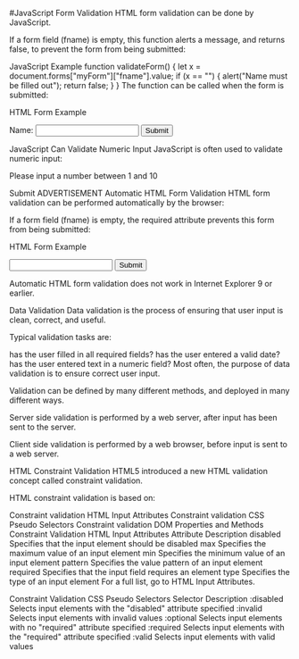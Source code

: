 #JavaScript Form Validation
HTML form validation can be done by JavaScript.

If a form field (fname) is empty, this function alerts a message, and returns false, to prevent the form from being submitted:

JavaScript Example
function validateForm() {
  let x = document.forms["myForm"]["fname"].value;
  if (x == "") {
    alert("Name must be filled out");
    return false;
  }
}
The function can be called when the form is submitted:

HTML Form Example
<form name="myForm" action="/action_page.php" onsubmit="return validateForm()" method="post">
Name: <input type="text" name="fname">
<input type="submit" value="Submit">
</form>
JavaScript Can Validate Numeric Input
JavaScript is often used to validate numeric input:

Please input a number between 1 and 10

 Submit
ADVERTISEMENT
Automatic HTML Form Validation
HTML form validation can be performed automatically by the browser:

If a form field (fname) is empty, the required attribute prevents this form from being submitted:

HTML Form Example
<form action="/action_page.php" method="post">
  <input type="text" name="fname" required>
  <input type="submit" value="Submit">
</form>
Automatic HTML form validation does not work in Internet Explorer 9 or earlier.

Data Validation
Data validation is the process of ensuring that user input is clean, correct, and useful.

Typical validation tasks are:

has the user filled in all required fields?
has the user entered a valid date?
has the user entered text in a numeric field?
Most often, the purpose of data validation is to ensure correct user input.

Validation can be defined by many different methods, and deployed in many different ways.

Server side validation is performed by a web server, after input has been sent to the server.

Client side validation is performed by a web browser, before input is sent to a web server.

HTML Constraint Validation
HTML5 introduced a new HTML validation concept called constraint validation.

HTML constraint validation is based on:

Constraint validation HTML Input Attributes
Constraint validation CSS Pseudo Selectors
Constraint validation DOM Properties and Methods
Constraint Validation HTML Input Attributes
Attribute	Description
disabled	Specifies that the input element should be disabled
max	Specifies the maximum value of an input element
min	Specifies the minimum value of an input element
pattern	Specifies the value pattern of an input element
required	Specifies that the input field requires an element
type 	Specifies the type of an input element
For a full list, go to HTML Input Attributes.

Constraint Validation CSS Pseudo Selectors
Selector	Description
:disabled	Selects input elements with the "disabled" attribute specified
:invalid	Selects input elements with invalid values
:optional	Selects input elements with no "required" attribute specified
:required	Selects input elements with the "required" attribute specified
:valid	Selects input elements with valid values
